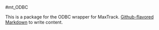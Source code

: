 #mt_ODBC

This is a package for the ODBC wrapper for MaxTrack.
[Github-flavored Markdown](https://guides.github.com/features/mastering-markdown/)
to write content.